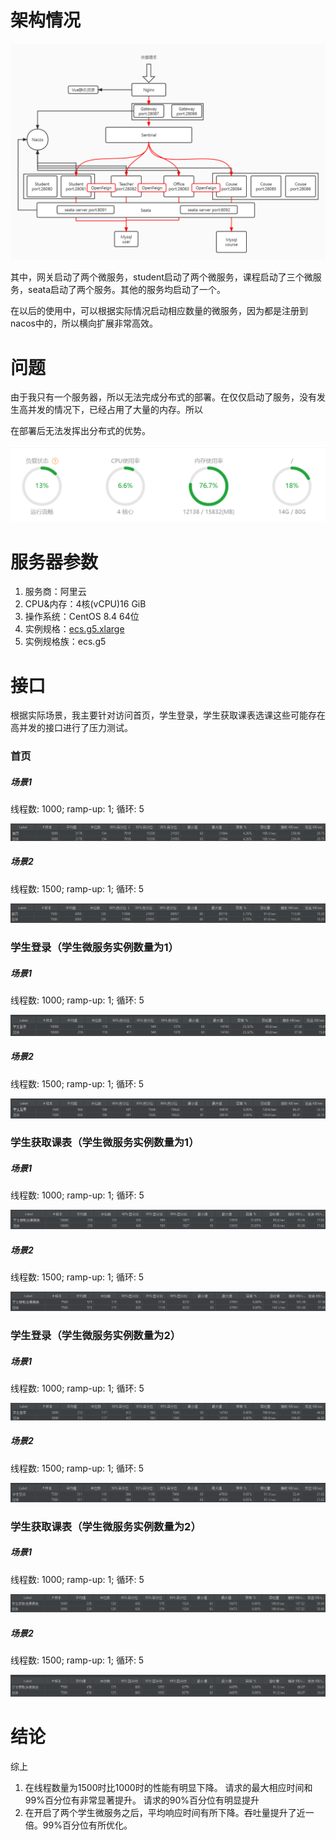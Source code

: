 # 架构情况

![未命名文件](%E6%B5%8B%E8%AF%95%E7%BB%93%E6%9E%9C.assets/%E6%9C%AA%E5%91%BD%E5%90%8D%E6%96%87%E4%BB%B6.jpg)

其中，网关启动了两个微服务，student启动了两个微服务，课程启动了三个微服务，seata启动了两个服务。其他的服务均启动了一个。

在以后的使用中，可以根据实际情况启动相应数量的微服务，因为都是注册到nacos中的，所以横向扩展非常高效。

# 问题

由于我只有一个服务器，所以无法完成分布式的部署。在仅仅启动了服务，没有发生高并发的情况下，已经占用了大量的内存。所以

在部署后无法发挥出分布式的优势。

![image-20220618221020312](%E6%B5%8B%E8%AF%95%E7%BB%93%E6%9E%9C.assets/image-20220618221020312.png)

# 服务器参数

1. 服务商：阿里云
2. CPU&内存：4核(vCPU)16 GiB
3. 操作系统：CentOS 8.4 64位
4. 实例规格：[ecs.g5.xlarge](https://help.aliyun.com/document_detail/25378.html#g5)
5. 实例规格族：ecs.g5

# 接口

根据实际场景，我主要针对访问首页，学生登录，学生获取课表选课这些可能存在高并发的接口进行了压力测试。

### 首页

##### 场景1

线程数: 1000; ramp-up: 1; 循环: 5

![image-20220618221243138](%E6%B5%8B%E8%AF%95%E7%BB%93%E6%9E%9C.assets/image-20220618221243138.png)

##### 场景2

线程数: 1500; ramp-up: 1; 循环: 5

![image-20220618221054818](%E6%B5%8B%E8%AF%95%E7%BB%93%E6%9E%9C.assets/image-20220618221054818.png)



### 学生登录（学生微服务实例数量为1）

##### 场景1

线程数: 1000; ramp-up: 1; 循环: 5

![image-20220618221615393](%E6%B5%8B%E8%AF%95%E7%BB%93%E6%9E%9C.assets/image-20220618221615393.png)

##### 场景2

线程数: 1500; ramp-up: 1; 循环: 5

![image-20220618221821343](%E6%B5%8B%E8%AF%95%E7%BB%93%E6%9E%9C.assets/image-20220618221821343.png)

### 学生获取课表（学生微服务实例数量为1）

##### 场景1

线程数: 1000; ramp-up: 1; 循环: 5

![image-20220618221635318](%E6%B5%8B%E8%AF%95%E7%BB%93%E6%9E%9C.assets/image-20220618221635318.png)

##### 场景2

线程数: 1500; ramp-up: 1; 循环: 5

![image-20220618221842474](%E6%B5%8B%E8%AF%95%E7%BB%93%E6%9E%9C.assets/image-20220618221842474.png)

### 学生登录（学生微服务实例数量为2）

##### 场景1

线程数: 1000; ramp-up: 1; 循环: 5

![image-20220618221257068](%E6%B5%8B%E8%AF%95%E7%BB%93%E6%9E%9C.assets/image-20220618221257068.png)

##### 场景2

线程数: 1500; ramp-up: 1; 循环: 5

![image-20220618221109886](%E6%B5%8B%E8%AF%95%E7%BB%93%E6%9E%9C.assets/image-20220618221109886.png)



### 学生获取课表（学生微服务实例数量为2）

##### 场景1

线程数: 1000; ramp-up: 1; 循环: 5

![image-20220618221321125](%E6%B5%8B%E8%AF%95%E7%BB%93%E6%9E%9C.assets/image-20220618221321125.png)

##### 场景2

线程数: 1500; ramp-up: 1; 循环: 5

![image-20220618221156084](%E6%B5%8B%E8%AF%95%E7%BB%93%E6%9E%9C.assets/image-20220618221156084.png)



# 结论

综上

1. 在线程数量为1500时比1000时的性能有明显下降。
   请求的最大相应时间和99%百分位有非常显著提升。
   请求的90%百分位有明显提升
2. 在开启了两个学生微服务之后，平均响应时间有所下降。吞吐量提升了近一倍。99%百分位有所优化。